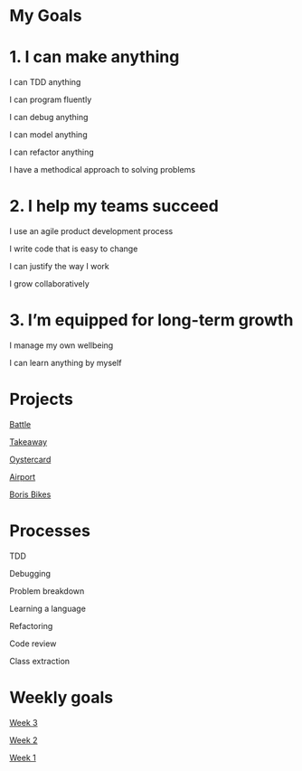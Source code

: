 # My Goals 

# 1. I can make anything
I can TDD anything

I can program fluently

I can debug anything

I can model anything

I can refactor anything

I have a methodical approach to solving problems

# 2. I help my teams succeed

I use an agile product development process

I write code that is easy to change

I can justify the way I work

I grow collaboratively

# 3. I’m equipped for long-term growth

I manage my own wellbeing

I can learn anything by myself



# Projects 

 [Battle](https://github.com/makersacademy/course/tree/master/intro_to_the_web)

 [Takeaway](https://github.com/makersacademy/takeaway-challenge)

 [Oystercard](https://github.com/makersacademy/course/tree/master/oystercard)

 [Airport](https://github.com/makersacademy/airport_challenge)

 [Boris Bikes](https://github.com/makersacademy/course/blob/master/boris_bikes/0_challenge_map.md)


# Processes 

TDD 

Debugging 

Problem breakdown

Learning a language 

Refactoring 

Code review 

Class extraction 

# Weekly goals 

[Week 3](https://github.com/makersacademy/course/blob/master/week_outlines.md)

[Week 2](https://github.com/makersacademy/course/blob/master/week_outlines.md)

[Week 1](https://github.com/makersacademy/course/blob/master/week_outlines.md)

